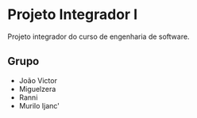 # Projeto Integrador I

Projeto integrador do curso de engenharia de software.

## Grupo

- João Victor
- Miguelzera
- Ranni
- Murilo Ijanc'
